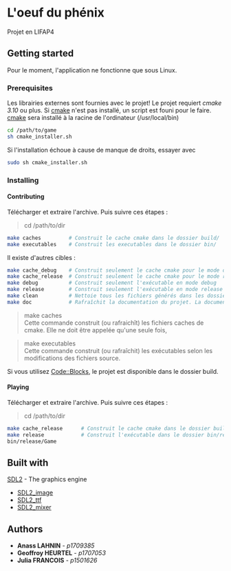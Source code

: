 # L'oeuf du phénix

Projet en LIFAP4

## Getting started

Pour le moment, l'application ne fonctionne que sous Linux.

### Prerequisites

Les librairies externes sont fournies avec le projet! Le projet requiert *cmake 3.10* ou plus.
Si [cmake](http://cmake.org/) n'est pas installé, un script est founi pour le faire. 
[cmake](http://cmake.org/) sera installé à la racine de l'ordinateur (/usr/local/bin)
```bash
cd /path/to/game
sh cmake_installer.sh
```
Si l'installation échoue à cause de manque de droits, essayer avec
```bash
sudo sh cmake_installer.sh
```

### Installing

#### Contributing
Télécharger et extraire l'archive. Puis suivre ces étapes :
> cd /path/to/dir
```bash
make caches         # Construit le cache cmake dans le dossier build/
make executables    # Construit les executables dans le dossier bin/
```

Il existe d'autres cibles : 
```bash
make cache_debug    # Construit seulement le cache cmake pour le mode debug
make cache_release  # Construit seulement le cache cmake pour le mode release
make debug          # Construit seulement l'exécutable en mode debug
make release        # Construit seulement l'exécutable en mode release
make clean          # Nettoie tous les fichiers générés dans les dossiers doc/doxygen, build et bin
make doc            # Rafraîchit la documentation du projet. La documentation est initialement générée lors de la génération des caches
``` 

> make caches<br/>
Cette commande construit (ou rafraichît) les fichiers caches de cmake. Elle ne doit être appelée qu'une seule fois,  

> make executables<br/>
Cette commande construit (ou rafraîchit) les exécutables selon les modifications des fichiers source.

Si vous utilisez [Code::Blocks](http://www.codeblocks.org/), le projet est disponible dans le dossier build.

#### Playing
Télécharger et extraire l'archive. Puis suivre ces étapes :
> cd /path/to/dir
```bash
make cache_release      # Construit le cache cmake dans le dossier build/release
make release            # Construit l'exécutable dans le dossier bin/release
bin/release/Game
```

## Built with

[SDL2](http://libsdl.org) - The graphics engine
* [SDL2_image](http://libsdl.org/SDL_image)
* [SDL2_ttf](http://libsdl.org/SDL_ttf)
* [SDL2_mixer](http://libsdl.org/SDL_mixer)

## Authors

* **Anass LAHNIN** - *p1709385*
* **Geoffroy HEURTEL** - *p1707053*
* **Julia FRANCOIS** - *p1501626*
